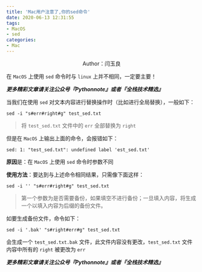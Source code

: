 ```yaml
---
title: 'Mac用户注意了,你的sed命令'
date: 2020-06-13 12:31:55
tags:
- MacOS
- sed
categories:
- Mac
---
```


<center>Author：闫玉良</center>

在 `MacOS` 上使用 `sed` 命令时与 `linux` 上并不相同，一定要主要！

<!--more-->

***更多精彩文章请关注公众号『Pythonnote』或者『全栈技术精选』***

当我们在使用 `sed` 对文本内容进行替换操作时（比如进行全局替换），一般如下：

```shell
sed -i "s#err#right#g" test_sed.txt
```

> 将 `test_sed.txt` 文件中的 `err` 全部替换为 `right`

但是在 `MacOS` 上输出上面的命令，会报错如下：

```shell
sed: 1: "test_sed.txt": undefined label 'est_sed.txt'
```

**原因**是：在 `MacOS` 上使用 `sed` 命令时参数不同

**使用方法**：要达到与上述命令相同结果，只需像下面这样：

```shell
sed -i '' "s#err#right#g" test_sed.txt
```

> 第一个参数为是否需要备份，如果填空不进行备份；一旦填入内容，将生成一个以填入内容为后缀的备份文件。

如要生成备份文件，命令如下：

```shell
sed -i '.bak' "s#right#err#g" test_sed.txt
```

会生成一个 `test_sed.txt.bak` 文件，此文件内容没有更改，`test_sed.txt` 文件内容中所有的 `right` 被更改为 `err`

***更多精彩文章请关注公众号『Pythonnote』或者『全栈技术精选』***